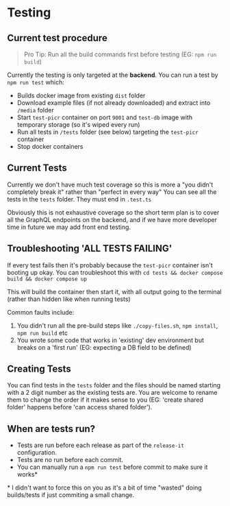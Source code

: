 # Testing

## Current test procedure

> Pro Tip: Run all the build commands first before testing (EG: `npm run build`)

Currently the testing is only targeted at the **backend**. You can run a test by `npm run test` which:

- Builds docker image from existing `dist` folder
- Download example files (if not already downloaded) and extract into `/media` folder
- Start `test-picr` container on port `9001` and `test-db` image with temporary storage (so it's wiped every run)
- Run all tests in `/tests` folder (see below) targeting the `test-picr` container
- Stop docker containers

## Current Tests

Currently we don't have much test coverage so this is more a "you didn't completely break it" rather than "perfect in every way"
You can see all the tests in the `tests` folder. They must end in `.test.ts`

Obviously this is not exhaustive coverage so the short term plan is to cover all the GraphQL
endpoints on the backend, and if we have more developer time in future we may add front end testing.

## Troubleshooting 'ALL TESTS FAILING'

If every test fails then it's probably because the `test-picr` container isn't booting up okay.
You can troubleshoot this with `cd tests && docker compose build && docker compose up`

This will build the container then start it, with all output going to the terminal (rather than hidden like when running tests)

Common faults include:

1. You didn't run all the pre-build steps like `./copy-files.sh`, `npm install`, `npm run build` etc
2. You wrote some code that works in 'existing' dev environment but breaks on a 'first run' (EG: expecting a DB field to be defined)

## Creating Tests

You can find tests in the `tests` folder and the files should be named starting with a 2 digit number as the existing tests are.
You are welcome to rename them to change the order if it makes sense to you
(EG: 'create shared folder' happens before 'can access shared folder').

## When are tests run?

- Tests are run before each release as part of the `release-it` configuration.
- Tests are no run before each commit.
- You can manually run a `npm run test` before commit to make sure it works\*

\* I didn't want to force this on you as it's a bit of time "wasted" doing builds/tests if just commiting a small change.
